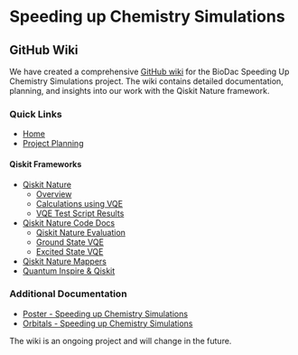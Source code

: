 # Speeding up Chemistry Simulations

## GitHub Wiki

We have created a comprehensive [GitHub wiki](https://github.com/BenjaminBurghouwt/BioDac-speeding-up-chemistry-simulations/wiki) for the BioDac Speeding Up Chemistry Simulations project. The wiki contains detailed documentation, planning, and insights into our work with the Qiskit Nature framework.

### Quick Links

- [Home](https://github.com/BenjaminBurghouwt/BioDac-speeding-up-chemistry-simulations/wiki/home)
- [Project Planning](https://github.com/BenjaminBurghouwt/BioDac-speeding-up-chemistry-simulations/wiki/Project-Planning)

#### Qiskit Frameworks
- [Qiskit Nature](https://github.com/BenjaminBurghouwt/BioDac-speeding-up-chemistry-simulations/wiki/qiskit-nature)
  - [Overview](https://github.com/BenjaminBurghouwt/BioDac-speeding-up-chemistry-simulations/wiki/qiskit-nature#overview)
  - [Calculations using VQE](https://github.com/BenjaminBurghouwt/BioDac-speeding-up-chemistry-simulations/wiki/qiskit-nature#state-energy-calculations-using-vqe)
  - [VQE Test Script Results](https://github.com/BenjaminBurghouwt/BioDac-speeding-up-chemistry-simulations/wiki/qiskit-nature#vqe-test-script-results)
- [Qiskit Nature Code Docs](https://github.com/BenjaminBurghouwt/BioDac-speeding-up-chemistry-simulations/wiki/Qiskit-Nature-Code-Docs)
  - [Qiskit Nature Evaluation](https://github.com/BenjaminBurghouwt/BioDac-speeding-up-chemistry-simulations/wiki/Qiskit-Nature-Code-Docs#qiskit-nature-evaluation-script)
  - [Ground State VQE](https://github.com/BenjaminBurghouwt/BioDac-speeding-up-chemistry-simulations/wiki/Qiskit-Nature-Code-Docs#ground-state-vqe-calculations)
  - [Excited State VQE](https://github.com/BenjaminBurghouwt/BioDac-speeding-up-chemistry-simulations/wiki/Qiskit-Nature-Code-Docs#excited-state-vqe-calculations)
- [Qiskit Nature Mappers](https://github.com/BenjaminBurghouwt/BioDac-speeding-up-chemistry-simulations/wiki/Qiskit-Nature-Mapper-Optimization)
- [Quantum Inspire & Qiskit](https://github.com/BenjaminBurghouwt/BioDac-speeding-up-chemistry-simulations/wiki/quantum-inspire-with-qiskit)

### Additional Documentation

- [Poster - Speeding up Chemistry Simulations](docs/Poster_-_Speeding_up_Chemistry_Simulations.pdf)
- [Orbitals - Speeding up Chemistry Simulations](docs/Orbitals_-_Speeding_up_Chemistry_Simulations.pdf)

The wiki is an ongoing project and will change in the future.